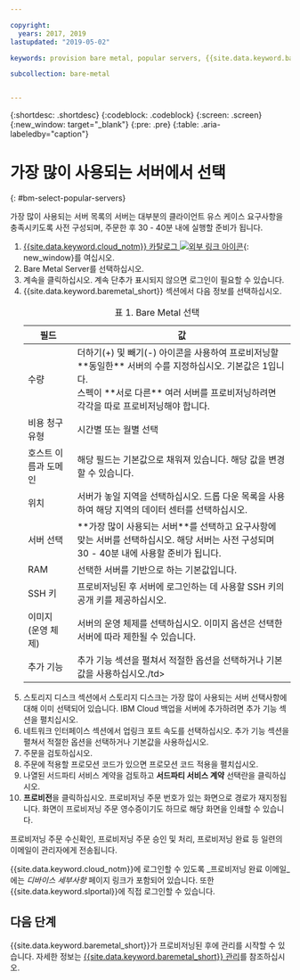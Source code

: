 ```yaml
---

copyright:
  years: 2017, 2019
lastupdated: "2019-05-02"

keywords: provision bare metal, popular servers, {{site.data.keyword.baremetal_short}}, provision

subcollection: bare-metal


---
```


{:shortdesc: .shortdesc}
{:codeblock: .codeblock}
{:screen: .screen}
{:new_window: target="_blank"}
{:pre: .pre}
{:table: .aria-labeledby="caption"}


# 가장 많이 사용되는 서버에서 선택
{: #bm-select-popular-servers}

가장 많이 사용되는 서버 목록의 서버는 대부분의 클라이언트 유스 케이스 요구사항을 충족시키도록 사전 구성되며, 주문한 후 30 - 40분 내에 실행할 준비가 됩니다.
1. [{{site.data.keyword.cloud_notm}} 카탈로그 ![외부 링크 아이콘](../icons/launch-glyph.svg "외부 링크 아이콘")](https://cloud.ibm.com/catalog/){: new_window}를 여십시오.   
2. Bare Metal Server를 선택하십시오.
3. 계속을 클릭하십시오. 계속 단추가 표시되지 않으면 로그인이 필요할 수 있습니다.
2. {{site.data.keyword.baremetal_short}} 섹션에서 다음 정보를 선택하십시오.
    <table>
    <CAPTION>표 1. Bare Metal 선택</CAPTION>
    <THEAD>
    <TR>
    <th>필드</th>
    <th>값</th>
    </TR>
    </THEAD>
    <TBODY>
    <tr>
    <td>수량</td>
    <td>더하기(+) 및 빼기(-) 아이콘을 사용하여 프로비저닝할 **동일한** 서버의 수를 지정하십시오. 기본값은 1입니다. <br>스펙이 **서로 다른** 여러 서버를 프로비저닝하려면 각각을 따로 프로비저닝해야 합니다.
    <tr>
    <tr>
    <td>비용 청구 유형</td>
    <td>시간별 또는 월별 선택
    <tr>
    <td>호스트 이름과 도메인</td>
    <td>해당 필드는 기본값으로 채워져 있습니다. 해당 값을 변경할 수 있습니다.</td>
    </tr>
    <tr>
    <td>위치</td>
    <td>서버가 놓일 지역을 선택하십시오. 드롭 다운 목록을 사용하여 해당 지역의 데이터 센터를 선택하십시오. </td>
    </tr>
    <tr>
    <tr>
    <td>서버 선택</td>
    <td>**가장 많이 사용되는 서버**를 선택하고 요구사항에 맞는 서버를 선택하십시오. 해당 서버는 사전 구성되며 30 - 40분 내에 사용할 준비가 됩니다.
    </tr>
    <tr>
    <td>RAM</td>
    <td>선택한 서버를 기반으로 하는 기본값입니다.</td>
    </tr>
    <tr>
    <td>SSH 키</td>
    <td>프로비저닝된 후 서버에 로그인하는 데 사용할 SSH 키의 공개 키를 제공하십시오.</td>
    </tr>
    <tr>
    <td>이미지 <br>(운영 체제)</td>
    <td>서버의 운영 체제를 선택하십시오. 이미지 옵션은 선택한 서버에 따라 제한될 수 있습니다.</td>
    </tr>
    <td>추가 기능</td>
    <td>추가 기능 섹션을 펼쳐서 적절한 옵션을 선택하거나 기본값을 사용하십시오./td>
    </tr>
    </TBODY>
    </table>
3. 스토리지 디스크 섹션에서 스토리지 디스크는 가장 많이 사용되는 서버 선택사항에 대해 이미 선택되어 있습니다. IBM Cloud 백업을 서버에 추가하려면 추가 기능 섹션을 펼치십시오. 
4. 네트워크 인터페이스 섹션에서 업링크 포트 속도를 선택하십시오. 추가 기능 섹션을 펼쳐서 적절한 옵션을 선택하거나 기본값을 사용하십시오.
4.  주문을 검토하십시오.
4. 주문에 적용할 프로모션 코드가 있으면 프로모션 코드 적용을 펼치십시오.  
5.  나열된 서드파티 서비스 계약을 검토하고 **서드파티 서비스 계약** 선택란을 클릭하십시오.
6.  **프로비전**을 클릭하십시오. 프로비저닝 주문 번호가 있는 화면으로 경로가 재지정됩니다. 화면이 프로비저닝 주문 영수증이기도 하므로 해당 화면을 인쇄할 수 있습니다.

 프로비저닝 주문 수신확인, 프로비저닝 주문 승인 및 처리, 프로비저닝 완료 등 일련의 이메일이 관리자에게 전송됩니다.

 {{site.data.keyword.cloud_notm}}에 로그인할 수 있도록 _프로비저닝 완료 이메일_에는 *디바이스 세부사항* 페이지 링크가 포함되어 있습니다. 또한 {{site.data.keyword.slportal}}에 직접 로그인할 수 있습니다.


## 다음 단계

{{site.data.keyword.baremetal_short}}가 프로비저닝된 후에 관리를 시작할 수 있습니다. 자세한 정보는 [{{site.data.keyword.baremetal_short}} 관리](/docs/bare-metal?topic=bare-metal-bm-manage-servers#bm-manage-servers)를 참조하십시오.
